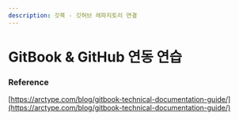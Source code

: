 ```yaml
---
description: 깃북 - 깃허브 레파지토리 연결
---
```


# GitBook & GitHub 연동 연습

### Reference

[https://arctype.com/blog/gitbook-technical-documentation-guide/](https://arctype.com/blog/gitbook-technical-documentation-guide/)
